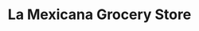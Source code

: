 ---
title: "La Mexicana Grocery Store"
url: /pensacola/la-mexicana-grocery-store/
shop: supermarket
---